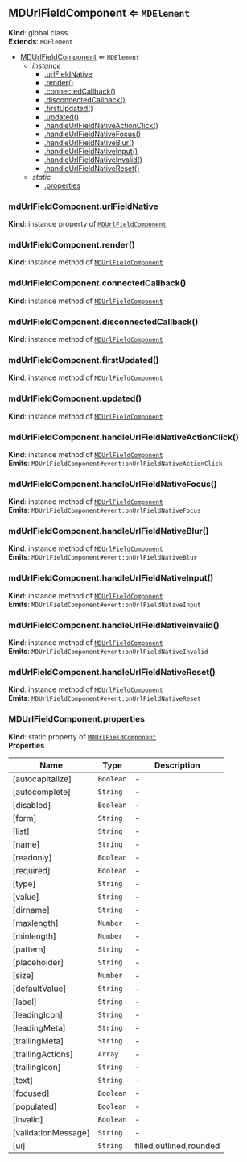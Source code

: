 <a name="MDUrlFieldComponent"></a>

## MDUrlFieldComponent ⇐ <code>MDElement</code>
**Kind**: global class  
**Extends**: <code>MDElement</code>  

* [MDUrlFieldComponent](#MDUrlFieldComponent) ⇐ <code>MDElement</code>
    * _instance_
        * [.urlFieldNative](#MDUrlFieldComponent+urlFieldNative)
        * [.render()](#MDUrlFieldComponent+render)
        * [.connectedCallback()](#MDUrlFieldComponent+connectedCallback)
        * [.disconnectedCallback()](#MDUrlFieldComponent+disconnectedCallback)
        * [.firstUpdated()](#MDUrlFieldComponent+firstUpdated)
        * [.updated()](#MDUrlFieldComponent+updated)
        * [.handleUrlFieldNativeActionClick()](#MDUrlFieldComponent+handleUrlFieldNativeActionClick)
        * [.handleUrlFieldNativeFocus()](#MDUrlFieldComponent+handleUrlFieldNativeFocus)
        * [.handleUrlFieldNativeBlur()](#MDUrlFieldComponent+handleUrlFieldNativeBlur)
        * [.handleUrlFieldNativeInput()](#MDUrlFieldComponent+handleUrlFieldNativeInput)
        * [.handleUrlFieldNativeInvalid()](#MDUrlFieldComponent+handleUrlFieldNativeInvalid)
        * [.handleUrlFieldNativeReset()](#MDUrlFieldComponent+handleUrlFieldNativeReset)
    * _static_
        * [.properties](#MDUrlFieldComponent.properties)

<a name="MDUrlFieldComponent+urlFieldNative"></a>

### mdUrlFieldComponent.urlFieldNative
**Kind**: instance property of [<code>MDUrlFieldComponent</code>](#MDUrlFieldComponent)  
<a name="MDUrlFieldComponent+render"></a>

### mdUrlFieldComponent.render()
**Kind**: instance method of [<code>MDUrlFieldComponent</code>](#MDUrlFieldComponent)  
<a name="MDUrlFieldComponent+connectedCallback"></a>

### mdUrlFieldComponent.connectedCallback()
**Kind**: instance method of [<code>MDUrlFieldComponent</code>](#MDUrlFieldComponent)  
<a name="MDUrlFieldComponent+disconnectedCallback"></a>

### mdUrlFieldComponent.disconnectedCallback()
**Kind**: instance method of [<code>MDUrlFieldComponent</code>](#MDUrlFieldComponent)  
<a name="MDUrlFieldComponent+firstUpdated"></a>

### mdUrlFieldComponent.firstUpdated()
**Kind**: instance method of [<code>MDUrlFieldComponent</code>](#MDUrlFieldComponent)  
<a name="MDUrlFieldComponent+updated"></a>

### mdUrlFieldComponent.updated()
**Kind**: instance method of [<code>MDUrlFieldComponent</code>](#MDUrlFieldComponent)  
<a name="MDUrlFieldComponent+handleUrlFieldNativeActionClick"></a>

### mdUrlFieldComponent.handleUrlFieldNativeActionClick()
**Kind**: instance method of [<code>MDUrlFieldComponent</code>](#MDUrlFieldComponent)  
**Emits**: <code>MDUrlFieldComponent#event:onUrlFieldNativeActionClick</code>  
<a name="MDUrlFieldComponent+handleUrlFieldNativeFocus"></a>

### mdUrlFieldComponent.handleUrlFieldNativeFocus()
**Kind**: instance method of [<code>MDUrlFieldComponent</code>](#MDUrlFieldComponent)  
**Emits**: <code>MDUrlFieldComponent#event:onUrlFieldNativeFocus</code>  
<a name="MDUrlFieldComponent+handleUrlFieldNativeBlur"></a>

### mdUrlFieldComponent.handleUrlFieldNativeBlur()
**Kind**: instance method of [<code>MDUrlFieldComponent</code>](#MDUrlFieldComponent)  
**Emits**: <code>MDUrlFieldComponent#event:onUrlFieldNativeBlur</code>  
<a name="MDUrlFieldComponent+handleUrlFieldNativeInput"></a>

### mdUrlFieldComponent.handleUrlFieldNativeInput()
**Kind**: instance method of [<code>MDUrlFieldComponent</code>](#MDUrlFieldComponent)  
**Emits**: <code>MDUrlFieldComponent#event:onUrlFieldNativeInput</code>  
<a name="MDUrlFieldComponent+handleUrlFieldNativeInvalid"></a>

### mdUrlFieldComponent.handleUrlFieldNativeInvalid()
**Kind**: instance method of [<code>MDUrlFieldComponent</code>](#MDUrlFieldComponent)  
**Emits**: <code>MDUrlFieldComponent#event:onUrlFieldNativeInvalid</code>  
<a name="MDUrlFieldComponent+handleUrlFieldNativeReset"></a>

### mdUrlFieldComponent.handleUrlFieldNativeReset()
**Kind**: instance method of [<code>MDUrlFieldComponent</code>](#MDUrlFieldComponent)  
**Emits**: <code>MDUrlFieldComponent#event:onUrlFieldNativeReset</code>  
<a name="MDUrlFieldComponent.properties"></a>

### MDUrlFieldComponent.properties
**Kind**: static property of [<code>MDUrlFieldComponent</code>](#MDUrlFieldComponent)  
**Properties**

| Name | Type | Description |
| --- | --- | --- |
| [autocapitalize] | <code>Boolean</code> | - |
| [autocomplete] | <code>String</code> | - |
| [disabled] | <code>Boolean</code> | - |
| [form] | <code>String</code> | - |
| [list] | <code>String</code> | - |
| [name] | <code>String</code> | - |
| [readonly] | <code>Boolean</code> | - |
| [required] | <code>Boolean</code> | - |
| [type] | <code>String</code> | - |
| [value] | <code>String</code> | - |
| [dirname] | <code>String</code> | - |
| [maxlength] | <code>Number</code> | - |
| [minlength] | <code>Number</code> | - |
| [pattern] | <code>String</code> | - |
| [placeholder] | <code>String</code> | - |
| [size] | <code>Number</code> | - |
| [defaultValue] | <code>String</code> | - |
| [label] | <code>String</code> | - |
| [leadingIcon] | <code>String</code> | - |
| [leadingMeta] | <code>String</code> | - |
| [trailingMeta] | <code>String</code> | - |
| [trailingActions] | <code>Array</code> | - |
| [trailingIcon] | <code>String</code> | - |
| [text] | <code>String</code> | - |
| [focused] | <code>Boolean</code> | - |
| [populated] | <code>Boolean</code> | - |
| [invalid] | <code>Boolean</code> | - |
| [validationMessage] | <code>String</code> | - |
| [ui] | <code>String</code> | filled,outlined,rounded |

